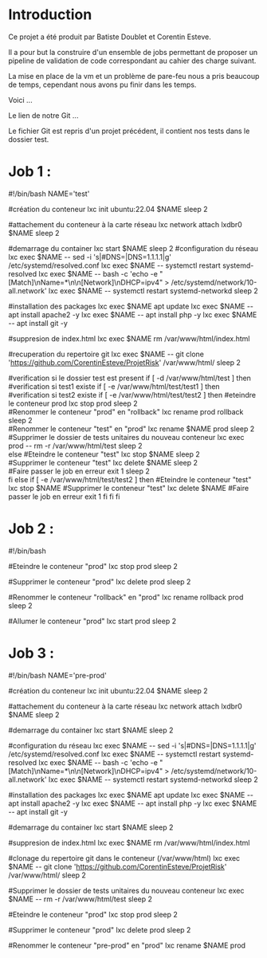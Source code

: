 # Introduction

Ce projet a été produit par Batiste Doublet et Corentin Esteve.

Il a pour but la construire d'un ensemble de jobs permettant de proposer un pipeline de validation de code correspondant au cahier des charge suivant.

La mise en place de la vm et un problème de pare-feu nous a pris beaucoup de temps, cependant nous avons pu finir dans les temps.

Voici ...

Le lien de notre Git ...

Le fichier Git est repris d'un projet précédent, il contient nos tests dans le dossier test.


# Job 1 :

#!/bin/bash
NAME='test'

#création du conteneur
lxc init ubuntu:22.04 $NAME
sleep 2

#attachement du conteneur à la carte réseau
lxc network attach lxdbr0 $NAME
sleep 2

#demarrage du container
lxc start $NAME
sleep 2
#configuration du réseau
lxc exec $NAME -- sed -i 's|#DNS=|DNS=1.1.1.1|g' /etc/systemd/resolved.conf
lxc exec $NAME -- systemctl restart systemd-resolved
lxc exec $NAME -- bash -c 'echo -e "[Match]\nName=*\n\n[Network]\nDHCP=ipv4" > /etc/systemd/network/10-all.network'
lxc exec $NAME -- systemctl restart systemd-networkd
sleep 2

#installation des packages
lxc exec $NAME apt update
lxc exec $NAME -- apt install apache2 -y
lxc exec $NAME -- apt install php -y
lxc exec $NAME -- apt install git -y

#suppresion de index.html
lxc exec $NAME rm /var/www/html/index.html

#recuperation du repertoire git
lxc exec $NAME -- git clone 'https://github.com/CorentinEsteve/ProjetRisk' /var/www/html/
sleep 2

#verification si le dossier test est present
if [ -d /var/www/html/test ]
  then
  #verification si test1 existe
  if [ -e /var/www/html/test/test1 ]
    then
    #verification si test2 existe
    if [ -e /var/www/html/test/test2 ]
    then
      #eteindre le conteneur prod
      lxc stop prod
      sleep 2   
      #Renommer le conteneur "prod" en "rollback"
      lxc rename prod rollback
      sleep 2   
      #Renommer le conteneur "test" en "prod"
      lxc rename $NAME prod
      sleep 2   
      #Supprimer le dossier de tests unitaires du nouveau conteneur
      lxc exec prod -- rm -r /var/www/html/test
      sleep 2   
    else
      #Eteindre le conteneur "test"
      lxc stop $NAME
      sleep 2   
      #Supprimer le conteneur "test"
      lxc delete $NAME
      sleep 2   
      #Faire passer le job en erreur
      exit 1
      sleep 2   
    fi
  else
  	 if [ -e /var/www/html/test/test2 ]
     then
     #Eteindre le conteneur "test"
     lxc stop $NAME
     #Supprimer le conteneur "test"
     lxc delete $NAME
     #Faire passer le job en erreur
     exit 1
    fi
  fi
fi


# Job 2 :

#!/bin/bash

#Eteindre le conteneur "prod"
lxc stop prod
sleep 2

#Supprimer le conteneur "prod"
lxc delete prod
sleep 2

#Renommer le conteneur "rollback" en "prod"
lxc rename rollback prod
sleep 2

#Allumer le conteneur "prod"
lxc start prod
sleep 2


# Job 3 :

#!/bin/bash
NAME='pre-prod'

#création du conteneur
lxc init ubuntu:22.04 $NAME
sleep 2

#attachement du conteneur à la carte réseau
lxc network attach lxdbr0 $NAME
sleep 2

#demarrage du container
lxc start $NAME
sleep 2

#configuration du réseau
lxc exec $NAME -- sed -i 's|#DNS=|DNS=1.1.1.1|g' /etc/systemd/resolved.conf
lxc exec $NAME -- systemctl restart systemd-resolved
lxc exec $NAME -- bash -c 'echo -e "[Match]\nName=*\n\n[Network]\nDHCP=ipv4" > /etc/systemd/network/10-all.network'
lxc exec $NAME -- systemctl restart systemd-networkd
sleep 2

#installation des packages
lxc exec $NAME apt update
lxc exec $NAME -- apt install apache2 -y
lxc exec $NAME -- apt install php -y
lxc exec $NAME -- apt install git -y

#demarrage du container
lxc start $NAME
sleep 2

#suppresion de index.html
lxc exec $NAME rm /var/www/html/index.html

#clonage du repertoire git dans le conteneur (/var/www/html)
lxc exec $NAME -- git clone 'https://github.com/CorentinEsteve/ProjetRisk' /var/www/html/
sleep 2

#Supprimer le dossier de tests unitaires du nouveau conteneur
lxc exec $NAME -- rm -r /var/www/html/test
sleep 2   

#Eteindre le conteneur "prod"
lxc stop prod
sleep 2  

#Supprimer le conteneur "prod"
lxc delete prod
sleep 2   

#Renommer le conteneur "pre-prod" en "prod"
lxc rename $NAME prod
